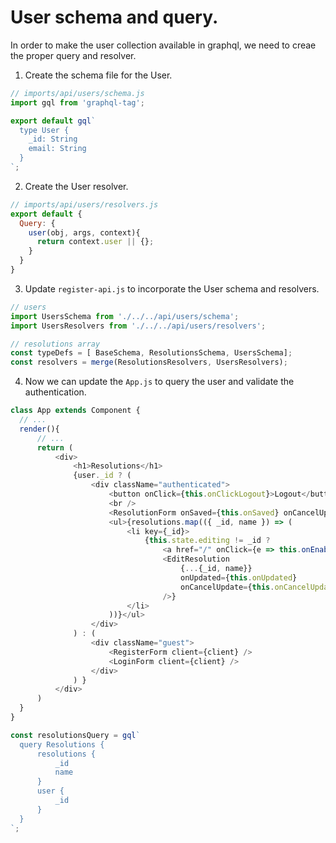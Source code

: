 # User schema and query.

In order to make the user collection available in graphql, we need to creae the proper query and resolver.

1. Create the schema file for the User.

  ```js
  // imports/api/users/schema.js
  import gql from 'graphql-tag';

  export default gql`
    type User {
      _id: String
      email: String
    }
  `;
  ```

2. Create the User resolver.

  ```js
  // imports/api/users/resolvers.js
  export default {
    Query: {
      user(obj, args, context){
        return context.user || {};
      }
    }
  }
  ```

3. Update `register-api.js` to incorporate the User schema and resolvers.

  ```js
  // users
  import UsersSchema from './../../api/users/schema';
  import UsersResolvers from './../../api/users/resolvers';

  // resolutions array
  const typeDefs = [ BaseSchema, ResolutionsSchema, UsersSchema];
  const resolvers = merge(ResolutionsResolvers, UsersResolvers);
  ```

4. Now we can update the `App.js` to query the user and validate the authentication.

  ```js
  class App extends Component {
    // ...
    render(){
        // ...
        return (
            <div>
                <h1>Resolutions</h1>
                {user._id ? (
                    <div className="authenticated">
                        <button onClick={this.onClickLogout}>Logout</button><br />
                        <br />
                        <ResolutionForm onSaved={this.onSaved} onCancelUpdate={this.onCancelUpdate} />
                        <ul>{resolutions.map(({ _id, name }) => (
                            <li key={_id}>
                                {this.state.editing != _id ? 
                                    <a href="/" onClick={e => this.onEnableEdition(e,_id)}>{name || '...'}</a> :
                                    <EditResolution
                                        {...{_id, name}}
                                        onUpdated={this.onUpdated}
                                        onCancelUpdate={this.onCancelUpdate} 
                                    />}
                            </li>
                        ))}</ul>
                    </div>
                ) : (
                    <div className="guest">
                        <RegisterForm client={client} />
                        <LoginForm client={client} />
                    </div>
                ) } 
            </div>
        )
    }
  }

  const resolutionsQuery = gql`
    query Resolutions {
        resolutions {
            _id
            name
        }
        user {
            _id
        }
    }
  `;
  ```

